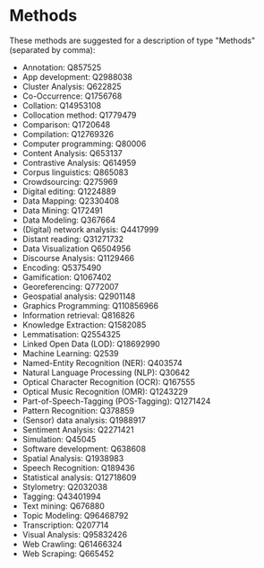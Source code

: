 # Methods
These methods are suggested for a description of type "Methods" (separated by comma):
* Annotation: Q857525
* App development: Q2988038
* Cluster Analysis: Q622825
* Co-Occurrence: Q1756768
* Collation: Q14953108
* Collocation method: Q1779479
* Comparison: Q1720648
* Compilation: Q12769326
* Computer programming: Q80006
* Content Analysis: Q653137
* Contrastive Analysis: Q614959
* Corpus linguistics: Q865083
* Crowdsourcing: Q275969
* Digital editing: Q1224889
* Data Mapping: Q2330408
* Data Mining: Q172491
* Data Modeling: Q367664
* (Digital) network analysis: Q4417999
* Distant reading: Q31271732
* Data Visualization Q6504956
* Discourse Analysis: Q1129466
* Encoding: Q5375490
* Gamification: Q1067402
* Georeferencing: Q772007
* Geospatial analysis: Q2901148
* Graphics Programming: Q110856966
* Information retrieval: Q816826
* Knowledge Extraction: Q1582085
* Lemmatisation: Q2554325
* Linked Open Data (LOD): Q18692990
* Machine Learning: Q2539
* Named-Entity Recognition (NER): Q403574
* Natural Language Processing (NLP): Q30642
* Optical Character Recognition (OCR): Q167555
* Optical Music Recognition (OMR): Q1243229
* Part-of-Speech-Tagging (POS-Tagging): Q1271424
* Pattern Recognition: Q378859
* (Sensor) data analysis: Q1988917
* Sentiment Analysis: Q2271421
* Simulation: Q45045
* Software development: Q638608
* Spatial Analysis: Q1938983
* Speech Recognition: Q189436
* Statistical analysis: Q12718609
* Stylometry: Q2032038
* Tagging: Q43401994
* Text mining: Q676880
* Topic Modeling: Q96468792
* Transcription: Q207714
* Visual Analysis: Q95832426
* Web Crawling: Q61466324
* Web Scraping: Q665452
